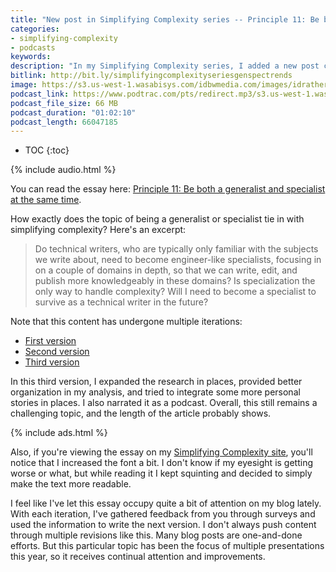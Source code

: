 ```yaml
---
title: "New post in Simplifying Complexity series -- Principle 11: Be both a generalist and specialist at the same time"
categories:
- simplifying-complexity
- podcasts
keywords:
description: "In my Simplifying Complexity series, I added a new post called, Principle 11: Be both a generalist and specialist at the same time. I also recorded this essay as a narrated podcast."
bitlink: http://bit.ly/simplifyingcomplexityseriesgenspectrends
image: https://s3.us-west-1.wasabisys.com/idbwmedia.com/images/idratherbewritinglogo.png
podcast_link: https://www.podtrac.com/pts/redirect.mp3/s3.us-west-1.wasabisys.com/idbwmedia.com/podcasts/specgentrends.mp3
podcast_file_size: 66 MB
podcast_duration: "01:02:10"
podcast_length: 66047185
---
```


* TOC
{:toc}

{% include audio.html %}

You can read the essay here: [Principle 11: Be both a generalist and specialist at the same time](/simplifying-complexity/both-a-generalist-and-specialist-at-same-time.html).

How exactly does the topic of being a generalist or specialist tie in with simplifying complexity? Here's an excerpt:

 > Do technical writers, who are typically only familiar with the subjects we write about, need to become engineer-like specialists, focusing in on a couple of domains in depth, so that we can write, edit, and publish more knowledgeably in these domains? Is specialization the only way to handle complexity? Will I need to become a specialist to survive as a technical writer in the future?

Note that this content has undergone multiple iterations:

* [First version](/2018/10/02/providing-value-as-generalists-in-specialist-contexts-part-1/)
* [Second version](/2018/10/09/tech-comm-trends-more-collaboration-with-engineers/)
* [Third version](/simplifying-complexity/both-a-generalist-and-specialist-at-same-time.html)

In this third version, I expanded the research in places, provided better organization in my analysis, and tried to integrate some more personal stories in places. I also narrated it as a podcast. Overall, this still remains a challenging topic, and the length of the article probably shows.

{% include ads.html %}

Also, if you're viewing the essay on my [Simplifying Complexity site](/simplifying-complexity/), you'll notice that I increased the font a bit. I don't know if my eyesight is getting worse or what, but while reading it I kept squinting and decided to simply make the text more readable.

I feel like I've let this essay occupy quite a bit of attention on my blog lately. With each iteration, I've gathered feedback from you through surveys and used the information to write the next version. I don't always push content through multiple revisions like this. Many blog posts are one-and-done efforts. But this particular topic has been the focus of multiple presentations this year, so it receives continual attention and improvements.
